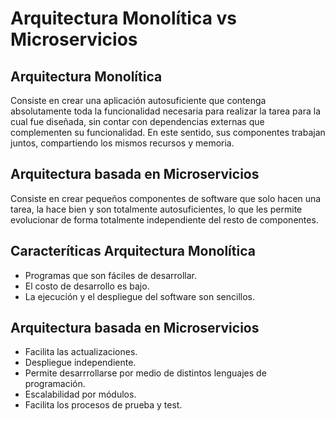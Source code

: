 # Arquitectura Monolítica vs Microservicios
## Arquitectura Monolítica
Consiste en crear una aplicación autosuficiente que contenga absolutamente toda la funcionalidad necesaria para realizar la tarea para la cual fue diseñada, sin contar con dependencias externas que complementen su funcionalidad. En este sentido, sus componentes trabajan juntos, compartiendo los mismos recursos y memoria.
## Arquitectura basada en Microservicios
Consiste en crear pequeños componentes de software que solo hacen una tarea, la hace bien y son totalmente autosuficientes, lo que les permite evolucionar de forma totalmente independiente del resto de componentes.

## Caracteríticas Arquitectura Monolítica
- Programas que son fáciles de desarrollar.
- El costo de desarrollo es bajo.
- La ejecución y el despliegue del software son sencillos.
## Arquitectura basada en Microservicios
- Facilita las actualizaciones.
- Despliegue independiente.
- Permite desarrrollarse por medio de distintos lenguajes de programación.
- Escalabilidad por módulos.
- Facilita los procesos de prueba y test.
